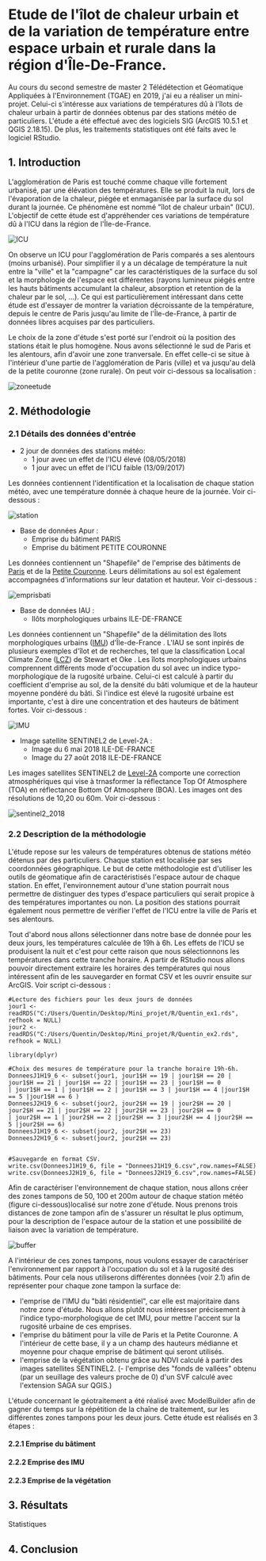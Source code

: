 
# Etude de l'îlot de chaleur urbain et de la variation de température entre espace urbain et rurale dans la région d'Île-De-France.

  Au cours du second semestre de master 2 Télédétection et Géomatique Appliquées à l'Environnement (TGAE) en 2019, j'ai eu a réaliser un mini-projet. Celui-ci s'intéresse aux variations de températures dû à l'îlots de chaleur urbain à partir de données obtenus par des stations météo de particuliers. L'étude a été effectué avec des logiciels SIG (ArcGIS 10.5.1 et QGIS 2.18.15). De plus, les traitements statistiques ont été faits avec le logiciel RStudio.

## 1. Introduction

  L'agglomération de Paris est touché comme chaque ville fortement urbanisé, par une élévation des températures. Elle se produit la nuit, lors de l'évaporation de la chaleur, piégée et enmaganisée par la surface du sol durant la journée. Ce phénomène est nommé "îlot de chaleur urbain" (ICU). L'objectif de cette étude est d'appréhender ces variations de température dû à l'ICU dans la région de l'Île-de-France. 
  
![ICU](https://user-images.githubusercontent.com/48625647/57013235-d6291480-6c0a-11e9-85d5-4364b2b2e150.png)
  
  On observe un ICU pour l'agglomération de Paris comparés a ses alentours (moins urbanisé). Pour simplifier il y a un décalage de température la nuit entre la "ville" et la "campagne" car les caractéristiques de la surface du sol et la morphologie de l'espace est différentes (rayons lumineux piégés entre les hauts bâtiments accumulant la chaleur, absorption et retention de la chaleur par le sol, ...). Ce qui est particulièrement intéressant dans cette étude est d'essayer de montrer la variation décroissante de la température, depuis le centre de Paris jusqu'au limite de l'Île-de-France, à partir de données libres acquises par des particuliers.
  
Le choix de la zone d'étude s'est porté sur l'endroit où la position des stations était le plus homogène. Nous avons sélectionné le sud de Paris et les alentours, afin d'avoir une zone tranversale. En effet celle-ci se situe à l'intérieur d'une partie de l'agglomération de Paris (ville) et va jusqu'au delà de la petite couronne (zone rurale). On peut voir ci-dessous sa localisation :

![zoneetude](https://user-images.githubusercontent.com/48625647/57020473-a0dfef00-6c29-11e9-96e8-e653a7ac3e06.png)
  

## 2. Méthodologie

### 2.1 Détails des données d'entrée

- 2 jour de données des stations météo: 
    - 1 jour avec un effet de l'ICU élevé (08/05/2018)
    - 1 jour avec un effet de l'ICU faible (13/09/2017)

Les données contiennent l'identification et la localisation de chaque station météo, avec une température donnée à chaque heure de la journée. Voir ci-dessous :


![station](https://user-images.githubusercontent.com/48625647/57014438-69b11400-6c10-11e9-9631-de13c6bc9ca3.png)


- Base de données Apur :
    - Emprise du bâtiment PARIS
    - Emprise du bâtiment PETITE COURONNE

Les données contiennent un "Shapefile" de l'emprise des bâtiments de [Paris](https://www.iau-idf.fr/fileadmin/NewEtudes/Etude_1270/Les_ilots_morphologiques_urbains.pdf) et de la [Petite Couronne](https://www.apur.org/open_data/EMPRISE_BATIE_PC_OD.pdf). Leurs délimitations au sol est également accompagnées d'informations sur leur datation et hauteur. Voir ci-dessous :



![emprisbati](https://user-images.githubusercontent.com/48625647/57014436-69187d80-6c10-11e9-9857-ce9f8f13468e.png)


- Base de données IAU :
    - Ilôts morphologiques urbains ILE-DE-FRANCE

Les données contiennent un "Shapefile" de la délimitation des îlots morphologiques urbains ([IMU](https://www.iau-idf.fr/fileadmin/NewEtudes/Etude_1270/Les_ilots_morphologiques_urbains.pdf)) d'Île-de-France . L'IAU se sont inpirés de plusieurs exemples d'îlot et de recherches, tel que la classification Local Climate Zone ([LCZ](https://iainstew.files.wordpress.com/2013/01/seattle.pdf)) de Stewart et Oke . Les îlots morphologiques urbains comprennent différents mode d'occupation du sol avec un indice typo-morphologique de la rugosité urbaine. Celui-ci est calculé à partir du coefficient d'emprise au sol, de la densité du bâti volumique et de la hauteur moyenne pondéré du bâti. Si l'indice est élevé la rugosité urbaine est importante, c'est à dire une concentration et des hauteurs de bâtiment fortes. Voir ci-dessous :



![IMU](https://user-images.githubusercontent.com/48625647/57013236-d6c1ab00-6c0a-11e9-9520-510c7ae50765.png)


- Image satellite SENTINEL2 de Level-2A :
    - Image du 6 mai 2018 ILE-DE-FRANCE
    - Image du 27 août 2018 ILE-DE-FRANCE

Les images satellites SENTINEL2 de [Level-2A](https://earth.esa.int/web/sentinel/technical-guides/sentinel-2-msi/level-2a/algorithm) comporte une correction atmosphériques qui vise à trnasformer la réflectance Top Of Atmosphere (TOA) en réflectance Bottom Of Atmosphere (BOA). Les images ont des résolutions de 10,20 ou 60m. Voir ci-dessous :


   
![sentinel2_2018](https://user-images.githubusercontent.com/48625647/57014437-69187d80-6c10-11e9-8e27-4c608b30befd.png)



### 2.2 Description de la méthodologie

L'étude repose sur les valeurs de températures obtenus de stations météo détenus par des particuliers. Chaque station est localisée par ses coordonnées géographique. Le but de cette méthodologie est d'utiliser les outils de géomatique afin de caractéristisés l'espace autour de chaque station. En effet, l'environnement autour d'une station pourrait nous permettre de distinguer des types d'espace particuliers qui serait propice à des températures importantes ou non. La position des stations pourrait également nous permettre de vérifier l'effet de l'ICU entre la ville de Paris et ses alentours. 

Tout d'abord nous allons sélectionner dans notre base de donnée pour les deux jours, les températures calculée de 19h à 6h. Les effets de l'ICU se produisent la nuit et c'est pour cette raison que nous sélectionnons les températures dans cette tranche horaire. A partir de RStudio nous allons pouvoir directement extraire les horaires des températures qui nous intéressent afin de les sauvegarder en format CSV et les ouvrir ensuite sur ArcGIS. Voir script ci-dessous : 

```
#Lecture des fichiers pour les deux jours de données
jour1 <- readRDS("C:/Users/Quentin/Desktop/Mini_projet/R/Quentin_ex1.rds", refhook = NULL)
jour2 <- readRDS("C:/Users/Quentin/Desktop/Mini_projet/R/Quentin_ex2.rds", refhook = NULL)

library(dplyr)

#Choix des mesures de température pour la tranche horaire 19h-6h.
DonneesJ1H19_6 <- subset(jour1, jour1$H == 19 | jour1$H == 20 | jour1$H == 21 | jour1$H == 22 | jour1$H == 23 | jour1$H == 0 
| jour1$H == 1 | jour1$H == 2 | jour1$H == 3 | jour1$H == 4 |jour1$H == 5 |jour1$H == 6 )
DonneesJ2H19_6 <- subset(jour2, jour2$H == 19 | jour2$H == 20 | jour2$H == 21 | jour2$H == 22 | jour2$H == 23 | jour2$H == 0 
| jour2$H == 1 | jour2$H == 2 |jour2$H == 3 |jour2$H == 4 |jour2$H == 5 |jour2$H == 6)
DonneesJ1H19_6 <- subset(jour2, jour2$H == 23)
DonneesJ2H19_6 <- subset(jour2, jour2$H == 23)


#Sauvegarde en format CSV.
write.csv(DonneesJ1H19_6, file = "DonneesJ1H19_6.csv",row.names=FALSE)
write.csv(DonneesJ2H19_6, file = "DonneesJ2H19_6.csv",row.names=FALSE)

```

Afin de caractériser l'environnement de chaque station, nous allons créer des zones tampons de 50, 100 et 200m autour de chaque station météo (figure ci-dessous)localisé sur notre zone d'étude. Nous prenons trois distances de zone tampon afin de s'assurer un résultat le plus optimum, pour la description de l'espace autour de la station et une possibilité de liaison avec la variation de température. 


![buffer](https://user-images.githubusercontent.com/48625647/57017363-37f37980-6c1f-11e9-8b59-d4693cde4231.png)


A l'intérieur de ces zones tampons, nous voulons essayer de caractériser l'environnement par rapport à l'occupation du sol et à la rugosité des bâtiments. Pour cela nous utiliserons différentes données (voir 2.1) afin de représenter pour chaque zone tampon la surface de:
- l'emprise de l'IMU du "bâti résidentiel", car elle est majoritaire dans notre zone d'étude. Nous allons plutôt nous intéresser précisement à l'indice typo-morphologique de cet IMU, pour mettre l'accent sur la rugosité urbaine de ces emprises.
- l'emprise du bâtiment pour la ville de Paris et la Petite Couronne. A l'intérieur de cette base, il y a un champ des hauteurs médianne et moyenne pour chaque emprise de bâtiment qui seront utilisés.
- l'emprise de la végétation obtenu grâce au NDVI calculé à partir des images satellites SENTINEL2.
(- l'emprise des "fonds de vallées" obtenu (par un seuillage des valeurs proche de 0) d'un SVF calculé avec l'extension SAGA sur QGIS.)

L'étude concernant le géotraitement a été réalisé avec ModelBuilder afin de gagner du temps sur la répétition de la chaîne de traitement, sur les différentes zones tampons pour les deux jours. Cette étude est réalisés en 3 étapes :


#### 2.2.1 Emprise du bâtiment 



#### 2.2.2 Emprise des IMU



#### 2.2.3 Emprise de la végétation



## 3. Résultats
Statistiques

## 4. Conclusion

